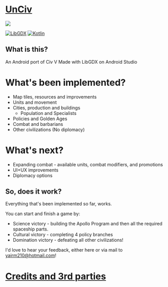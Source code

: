 # [UnCiv](https://play.google.com/store/apps/details?id=com.unciv.game)

![](https://travis-ci.org/yairm210/UnCiv.svg?branch=master)

[![LibGDX](https://img.shields.io/badge/libgdx-1.9.6-red.svg)](https://libgdx.badlogicgames.com/)
[![Kotlin](https://img.shields.io/badge/kotlin-1.2.41-orange.svg)](http://kotlinlang.org/)

## What is this?

An Android port of Civ V
Made with LibGDX on Android Studio

# What's been implemented?

* Map tiles, resources and improvements
* Units and movement
* Cities, production and buildings
  * Population and Specialists
* Policies and Golden Ages
* Combat and barbarians
* Other civilizations (No diplomacy)

# What's next?

* Expanding combat - available units, combat modifiers, and promotions
* UI+UX improvements
* Diplomacy options

## So, does it work?

Everything that's been implemented so far, works.

You can start and finish a game by:

* Science victory - building the Apollo Program and then all the required spaceship parts.
* Cultural victory - completing 4 policy branches
* Domination victory - defeating all other civilizations!

I'd love to hear your feedback, either here or via mail to yairm210@hotmail.com!

# [Credits and 3rd parties](Credits.md)
